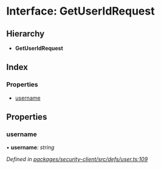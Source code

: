 # Interface: GetUserIdRequest

## Hierarchy

* **GetUserIdRequest**

## Index

### Properties

* [username](getuseridrequest.md#username)

## Properties

###  username

• **username**: *string*

*Defined in [packages/security-client/src/defs/user.ts:109](https://github.com/TheSoftwareHouse/rad-modules-tools/blob/56e5326/packages/security-client/src/defs/user.ts#L109)*
